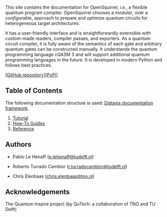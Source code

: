 This site contains the documentation for OpenSquirrel, _i.e._, a flexible quantum program compiler.
OpenSquirrel chooses a _modular_, over a _configurable_, approach to prepare and optimize quantum circuits for heterogeneous target architectures.

It has a user-friendly interface and is straightforwardly extensible with custom-made readers, compiler passes, and exporters.
As a quantum circuit compiler, it is fully aware of the semantics of each gate and arbitrary quantum gates can be constructed manually.
It understands the quantum programming language cQASM 3 and will support additional quantum programming languages in the future.
It is developed in modern Python and follows best practices.

\[[GitHub repository](<https://github.com/QuTech-Delft/OpenSquirrel>)\]\[[PyPI](<https://pypi.org/project/opensquirrel/>)\]

## Table of Contents

The following documentation structure is used: [Diátaxis documentation framework](https://diataxis.fr/).

1. [Tutorial](tutorial.md)
2. [How-To Guides](how-to-guides.md)
3. [Reference](reference.md)

## Authors

- Pablo Le Henaff (<p.lehenaff@tudelft.nl>)

- Roberto Turrado Camblor (<r.turradocamblor@tudelft.nl>)

- Chris Elenbaas (<chris.elenbaas@tno.nl>)

## Acknowledgements

The Quantum Inspire project (by QuTech: a collaboration of TNO and TU Delft)
